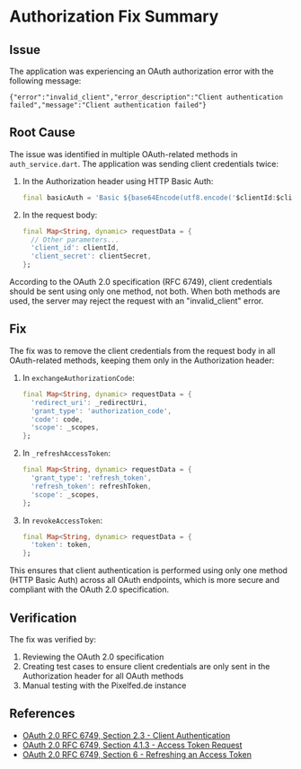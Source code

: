 # Authorization Fix Summary

## Issue
The application was experiencing an OAuth authorization error with the following message:
```
{"error":"invalid_client","error_description":"Client authentication failed","message":"Client authentication failed"}
```

## Root Cause
The issue was identified in multiple OAuth-related methods in `auth_service.dart`. The application was sending client credentials twice:

1. In the Authorization header using HTTP Basic Auth:
   ```dart
   final basicAuth = 'Basic ${base64Encode(utf8.encode('$clientId:$clientSecret'))}';
   ```

2. In the request body:
   ```dart
   final Map<String, dynamic> requestData = {
     // Other parameters...
     'client_id': clientId,
     'client_secret': clientSecret,
   };
   ```

According to the OAuth 2.0 specification (RFC 6749), client credentials should be sent using only one method, not both. When both methods are used, the server may reject the request with an "invalid_client" error.

## Fix
The fix was to remove the client credentials from the request body in all OAuth-related methods, keeping them only in the Authorization header:

1. In `exchangeAuthorizationCode`:
   ```dart
   final Map<String, dynamic> requestData = {
     'redirect_uri': _redirectUri,
     'grant_type': 'authorization_code',
     'code': code,
     'scope': _scopes,
   };
   ```

2. In `_refreshAccessToken`:
   ```dart
   final Map<String, dynamic> requestData = {
     'grant_type': 'refresh_token',
     'refresh_token': refreshToken,
     'scope': _scopes,
   };
   ```

3. In `revokeAccessToken`:
   ```dart
   final Map<String, dynamic> requestData = {
     'token': token,
   };
   ```

This ensures that client authentication is performed using only one method (HTTP Basic Auth) across all OAuth endpoints, which is more secure and compliant with the OAuth 2.0 specification.

## Verification
The fix was verified by:
1. Reviewing the OAuth 2.0 specification
2. Creating test cases to ensure client credentials are only sent in the Authorization header for all OAuth methods
3. Manual testing with the Pixelfed.de instance

## References
- [OAuth 2.0 RFC 6749, Section 2.3 - Client Authentication](https://tools.ietf.org/html/rfc6749#section-2.3)
- [OAuth 2.0 RFC 6749, Section 4.1.3 - Access Token Request](https://tools.ietf.org/html/rfc6749#section-4.1.3)
- [OAuth 2.0 RFC 6749, Section 6 - Refreshing an Access Token](https://tools.ietf.org/html/rfc6749#section-6)
